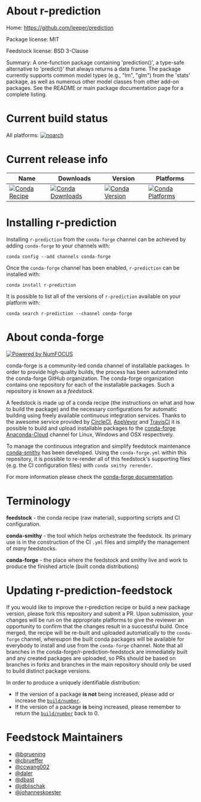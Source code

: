 <!--
# -*- mode: jinja -*-
-->

About r-prediction
==================

Home: https://github.com/leeper/prediction

Package license: MIT

Feedstock license: BSD 3-Clause

Summary: A one-function package containing 'prediction()', a type-safe alternative to 'predict()' that always returns a data frame. The package currently supports common model types (e.g., "lm", "glm") from the 'stats' package, as well as numerous other model classes from other add-on packages. See the README or main package documentation page for a complete listing.



Current build status
====================

All platforms:
[![noarch](https://img.shields.io/circleci/project/github/conda-forge/r-prediction-feedstock/master.svg?label=noarch)](https://circleci.com/gh/conda-forge/r-prediction-feedstock)

Current release info
====================

| Name | Downloads | Version | Platforms |
| --- | --- | --- | --- |
| [![Conda Recipe](https://img.shields.io/badge/recipe-r--prediction-green.svg)](https://anaconda.org/conda-forge/r-prediction) | [![Conda Downloads](https://img.shields.io/conda/dn/conda-forge/r-prediction.svg)](https://anaconda.org/conda-forge/r-prediction) | [![Conda Version](https://img.shields.io/conda/vn/conda-forge/r-prediction.svg)](https://anaconda.org/conda-forge/r-prediction) | [![Conda Platforms](https://img.shields.io/conda/pn/conda-forge/r-prediction.svg)](https://anaconda.org/conda-forge/r-prediction) |

Installing r-prediction
=======================

Installing `r-prediction` from the `conda-forge` channel can be achieved by adding `conda-forge` to your channels with:

```
conda config --add channels conda-forge
```

Once the `conda-forge` channel has been enabled, `r-prediction` can be installed with:

```
conda install r-prediction
```

It is possible to list all of the versions of `r-prediction` available on your platform with:

```
conda search r-prediction --channel conda-forge
```


About conda-forge
=================

[![Powered by NumFOCUS](https://img.shields.io/badge/powered%20by-NumFOCUS-orange.svg?style=flat&colorA=E1523D&colorB=007D8A)](http://numfocus.org)

conda-forge is a community-led conda channel of installable packages.
In order to provide high-quality builds, the process has been automated into the
conda-forge GitHub organization. The conda-forge organization contains one repository
for each of the installable packages. Such a repository is known as a *feedstock*.

A feedstock is made up of a conda recipe (the instructions on what and how to build
the package) and the necessary configurations for automatic building using freely
available continuous integration services. Thanks to the awesome service provided by
[CircleCI](https://circleci.com/), [AppVeyor](https://www.appveyor.com/)
and [TravisCI](https://travis-ci.org/) it is possible to build and upload installable
packages to the [conda-forge](https://anaconda.org/conda-forge)
[Anaconda-Cloud](https://anaconda.org/) channel for Linux, Windows and OSX respectively.

To manage the continuous integration and simplify feedstock maintenance
[conda-smithy](https://github.com/conda-forge/conda-smithy) has been developed.
Using the ``conda-forge.yml`` within this repository, it is possible to re-render all of
this feedstock's supporting files (e.g. the CI configuration files) with ``conda smithy rerender``.

For more information please check the [conda-forge documentation](https://conda-forge.org/docs/).

Terminology
===========

**feedstock** - the conda recipe (raw material), supporting scripts and CI configuration.

**conda-smithy** - the tool which helps orchestrate the feedstock.
                   Its primary use is in the construction of the CI ``.yml`` files
                   and simplify the management of *many* feedstocks.

**conda-forge** - the place where the feedstock and smithy live and work to
                  produce the finished article (built conda distributions)


Updating r-prediction-feedstock
===============================

If you would like to improve the r-prediction recipe or build a new
package version, please fork this repository and submit a PR. Upon submission,
your changes will be run on the appropriate platforms to give the reviewer an
opportunity to confirm that the changes result in a successful build. Once
merged, the recipe will be re-built and uploaded automatically to the
`conda-forge` channel, whereupon the built conda packages will be available for
everybody to install and use from the `conda-forge` channel.
Note that all branches in the conda-forge/r-prediction-feedstock are
immediately built and any created packages are uploaded, so PRs should be based
on branches in forks and branches in the main repository should only be used to
build distinct package versions.

In order to produce a uniquely identifiable distribution:
 * If the version of a package **is not** being increased, please add or increase
   the [``build/number``](https://conda.io/docs/user-guide/tasks/build-packages/define-metadata.html#build-number-and-string).
 * If the version of a package **is** being increased, please remember to return
   the [``build/number``](https://conda.io/docs/user-guide/tasks/build-packages/define-metadata.html#build-number-and-string)
   back to 0.

Feedstock Maintainers
=====================

* [@bgruening](https://github.com/bgruening/)
* [@cbrueffer](https://github.com/cbrueffer/)
* [@ccwang002](https://github.com/ccwang002/)
* [@daler](https://github.com/daler/)
* [@dbast](https://github.com/dbast/)
* [@jdblischak](https://github.com/jdblischak/)
* [@johanneskoester](https://github.com/johanneskoester/)

